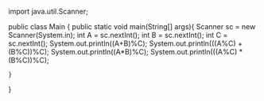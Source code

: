 import java.util.Scanner;

public class Main {
    public static void main(String[] args){
        Scanner sc = new Scanner(System.in);
        int A = sc.nextInt();
        int B = sc.nextInt();
        int C = sc.nextInt();
        System.out.println((A+B)%C);
        System.out.println(((A%C) + (B%C))%C);
        System.out.println((A*B)%C);
        System.out.println(((A%C) * (B%C))%C);
        
    }


}

